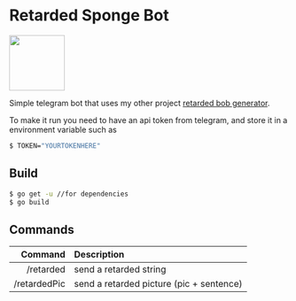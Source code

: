 # Retarded Sponge Bot

<img src=https://upload.wikimedia.org/wikipedia/commons/thumb/8/82/Telegram_logo.svg/800px-Telegram_logo.svg.png width=100/>

Simple telegram bot that uses my other project [retarded bob generator](https://github.com/nyc4m/retarded-bob-generator).

To make it run you need to have an api token from telegram, and store it in a environment variable such as 

```bash
$ TOKEN="YOURTOKENHERE"
```

## Build

```bash
$ go get -u //for dependencies
$ go build
```

## Commands

| Command         | Description            |
|---------------:|:----------------------|
| /retarded <sentence> | send a retarded string |
|  /retardedPic <sentence> | send a retarded picture (pic + sentence) |